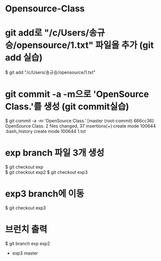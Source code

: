 # Opensource-Class
 
 # git add로  "/c/Users/송규승/opensource/1.txt" 파일을 추가 (git add 실습) 
 $ git add "/c/Users/송규승/opensource/1.txt"

 # git commit -a -m으로 'OpenSource Class.'를 생성 (git commit실습)
 $ git commit -a -m 'OpenSource Class.'
[master (root-commit) 666cc36] OpenSource Class.
 2 files changed, 37 insertions(+)
 create mode 100644 .bash_history
 create mode 100644 1.txt 
 
 # exp branch 파일 3개 생성
 $ git checkout exp  
 $ git checkout exp2 
 $ git checkout exp3 

 # exp3 branch에 이동
 $ git checkout exp3
 
 # 브런치 출력
 $ git branch
  exp
  exp2
* exp3
  master  
  
  

 
 
 
